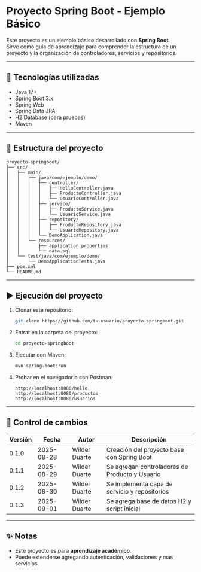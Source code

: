 # Proyecto Spring Boot - Ejemplo Básico

Este proyecto es un ejemplo básico desarrollado con **Spring Boot**.  
Sirve como guía de aprendizaje para comprender la estructura de un proyecto y la organización de controladores, servicios y repositorios.

---

## 🚀 Tecnologías utilizadas
- Java 17+
- Spring Boot 3.x
- Spring Web
- Spring Data JPA
- H2 Database (para pruebas)
- Maven

---

## 📂 Estructura del proyecto

```
proyecto-springboot/
├── src/
│   ├── main/
│   │   ├── java/com/ejemplo/demo/
│   │   │   ├── controller/
│   │   │   │   ├── HelloController.java
│   │   │   │   ├── ProductoController.java
│   │   │   │   └── UsuarioController.java
│   │   │   ├── service/
│   │   │   │   ├── ProductoService.java
│   │   │   │   └── UsuarioService.java
│   │   │   ├── repository/
│   │   │   │   ├── ProductoRepository.java
│   │   │   │   └── UsuarioRepository.java
│   │   │   └── DemoApplication.java
│   │   └── resources/
│   │       ├── application.properties
│   │       └── data.sql
│   └── test/java/com/ejemplo/demo/
│       └── DemoApplicationTests.java
├── pom.xml
└── README.md
```

---

## ▶️ Ejecución del proyecto

1. Clonar este repositorio:  
   ```bash
   git clone https://github.com/tu-usuario/proyecto-springboot.git
   ```

2. Entrar en la carpeta del proyecto:  
   ```bash
   cd proyecto-springboot
   ```

3. Ejecutar con Maven:  
   ```bash
   mvn spring-boot:run
   ```

4. Probar en el navegador o con Postman:  
   ```
   http://localhost:8080/hello
   http://localhost:8080/productos
   http://localhost:8080/usuarios
   ```

---

## 📑 Control de cambios

| Versión | Fecha       | Autor          | Descripción                               |
|---------|------------|----------------|-------------------------------------------|
| 0.1.0   | 2025-08-28 | Wilder Duarte  | Creación del proyecto base con Spring Boot |
| 0.1.1   | 2025-08-29 | Wilder Duarte  | Se agregan controladores de Producto y Usuario |
| 0.1.2   | 2025-08-30 | Wilder Duarte  | Se implementa capa de servicio y repositorios |
| 0.1.3   | 2025-09-01 | Wilder Duarte  | Se agrega base de datos H2 y script inicial |

---

## ✨ Notas

- Este proyecto es para **aprendizaje académico**.
- Puede extenderse agregando autenticación, validaciones y más servicios.
